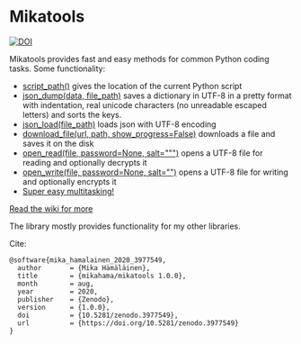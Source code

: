 # Mikatools

[![DOI](https://zenodo.org/badge/DOI/10.5281/zenodo.3977549.svg)](https://doi.org/10.5281/zenodo.3977549)

Mikatools provides fast and easy methods for common Python coding tasks.
Some functionality:
 - [script_path()](https://github.com/mikahama/mikatools/wiki/Miscellaneous#script_pathjoin_filenone) gives the location of the current Python script
 - [json_dump(data, file_path)](https://github.com/mikahama/mikatools/wiki/JSON-and-Pickle) saves a dictionary in UTF-8 in a pretty format with indentation, real unicode characters (no unreadable escaped letters) and sorts the keys.
 - [json_load(file_path)](https://github.com/mikahama/mikatools/wiki/JSON-and-Pickle) loads json with UTF-8 encoding
 - [download_file(url, path, show_progress=False)](https://github.com/mikahama/mikatools/wiki/Miscellaneous#download_fileurl-path-show_progressfalse) downloads a file and saves it on the disk
 - [open_read(file, password=None, salt=""")](https://github.com/mikahama/mikatools/wiki/Text-file-streams) opens a UTF-8 file for reading and optionally decrypts it
 - [open_write(file, password=None, salt="")](https://github.com/mikahama/mikatools/wiki/Text-file-streams) opens a UTF-8 file for writing and optionally encrypts it
 - [Super easy multitasking!](https://github.com/mikahama/mikatools/wiki/Multitasking)

[Read the wiki for more](https://github.com/mikahama/mikatools/wiki)

The library mostly provides functionality for my other libraries.

Cite:

    @software{mika_hamalainen_2020_3977549,
      author       = {Mika Hämäläinen},
      title        = {mikahama/mikatools 1.0.0},
      month        = aug,
      year         = 2020,
      publisher    = {Zenodo},
      version      = {1.0.0},
      doi          = {10.5281/zenodo.3977549},
      url          = {https://doi.org/10.5281/zenodo.3977549}
    }
